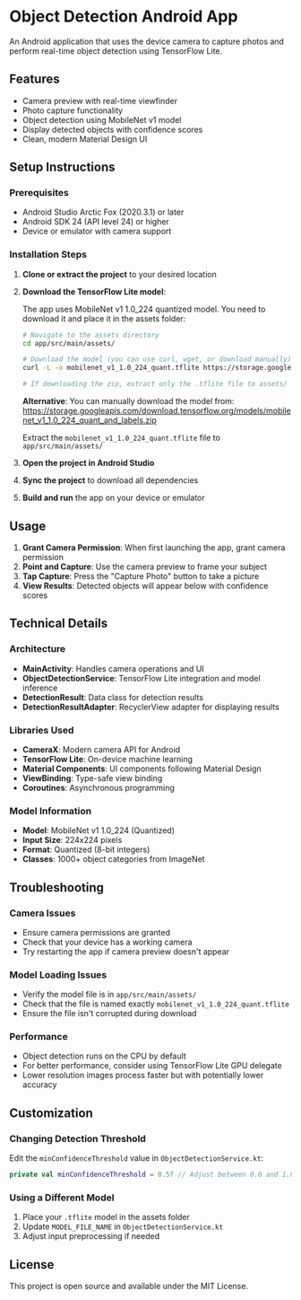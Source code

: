 # Object Detection Android App

An Android application that uses the device camera to capture photos and perform real-time object detection using TensorFlow Lite.

## Features

- Camera preview with real-time viewfinder
- Photo capture functionality
- Object detection using MobileNet v1 model
- Display detected objects with confidence scores
- Clean, modern Material Design UI

## Setup Instructions

### Prerequisites
- Android Studio Arctic Fox (2020.3.1) or later
- Android SDK 24 (API level 24) or higher
- Device or emulator with camera support

### Installation Steps

1. **Clone or extract the project** to your desired location

2. **Download the TensorFlow Lite model**:
   
   The app uses MobileNet v1 1.0_224 quantized model. You need to download it and place it in the assets folder:
   
   ```bash
   # Navigate to the assets directory
   cd app/src/main/assets/
   
   # Download the model (you can use curl, wget, or download manually)
   curl -L -o mobilenet_v1_1.0_224_quant.tflite https://storage.googleapis.com/download.tensorflow.org/models/mobilenet_v1_1.0_224_quant_and_labels.zip
   
   # If downloading the zip, extract only the .tflite file to assets/
   ```
   
   **Alternative**: You can manually download the model from:
   https://storage.googleapis.com/download.tensorflow.org/models/mobilenet_v1_1.0_224_quant_and_labels.zip
   
   Extract the `mobilenet_v1_1.0_224_quant.tflite` file to `app/src/main/assets/`

3. **Open the project in Android Studio**

4. **Sync the project** to download all dependencies

5. **Build and run** the app on your device or emulator

## Usage

1. **Grant Camera Permission**: When first launching the app, grant camera permission
2. **Point and Capture**: Use the camera preview to frame your subject
3. **Tap Capture**: Press the "Capture Photo" button to take a picture
4. **View Results**: Detected objects will appear below with confidence scores

## Technical Details

### Architecture
- **MainActivity**: Handles camera operations and UI
- **ObjectDetectionService**: TensorFlow Lite integration and model inference
- **DetectionResult**: Data class for detection results
- **DetectionResultAdapter**: RecyclerView adapter for displaying results

### Libraries Used
- **CameraX**: Modern camera API for Android
- **TensorFlow Lite**: On-device machine learning
- **Material Components**: UI components following Material Design
- **ViewBinding**: Type-safe view binding
- **Coroutines**: Asynchronous programming

### Model Information
- **Model**: MobileNet v1 1.0_224 (Quantized)
- **Input Size**: 224x224 pixels
- **Format**: Quantized (8-bit integers)
- **Classes**: 1000+ object categories from ImageNet

## Troubleshooting

### Camera Issues
- Ensure camera permissions are granted
- Check that your device has a working camera
- Try restarting the app if camera preview doesn't appear

### Model Loading Issues
- Verify the model file is in `app/src/main/assets/`
- Check that the file is named exactly `mobilenet_v1_1.0_224_quant.tflite`
- Ensure the file isn't corrupted during download

### Performance
- Object detection runs on the CPU by default
- For better performance, consider using TensorFlow Lite GPU delegate
- Lower resolution images process faster but with potentially lower accuracy

## Customization

### Changing Detection Threshold
Edit the `minConfidenceThreshold` value in `ObjectDetectionService.kt`:

```kotlin
private val minConfidenceThreshold = 0.5f // Adjust between 0.0 and 1.0
```

### Using a Different Model
1. Place your `.tflite` model in the assets folder
2. Update `MODEL_FILE_NAME` in `ObjectDetectionService.kt`
3. Adjust input preprocessing if needed

## License

This project is open source and available under the MIT License.